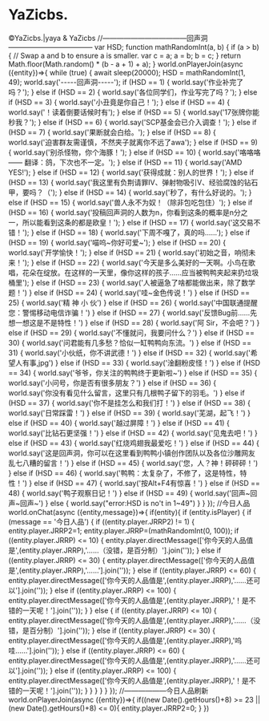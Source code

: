 # YaZicbs.
©YaZicbs.|yaya &amp; YaZicbs
//————————————回声洞————————————
var HSD;
function mathRandomInt(a, b) {
    if (a > b) {
        // Swap a and b to ensure a is smaller.
        var c = a;
        a = b;
        b = c;
    }
    return Math.floor(Math.random() * (b - a + 1) + a);
}
world.onPlayerJoin(async ({entity})=>{
    while (true) {
        await sleep(20000);
        HSD = mathRandomInt(1, 49);
        world.say('-----回声洞-----');
        if (HSD == 1) {
            world.say('作业补完了吗？');
        } else if (HSD == 2) {
            world.say('各位同学们，作业写完了吗？');
        } else if (HSD == 3) {
            world.say('小丑竟是你自己！');
        } else if (HSD == 4) {
            world.say('！读着倒要话候时有');
        } else if (HSD == 5) {
            world.say('17张牌你能秒我？');
        } else if (HSD == 6) {
            world.say('SCP基金会已介入调查！');
        } else if (HSD == 7) {
            world.say('果断就会白给。');
        } else if (HSD == 8) {
            world.say('迫害群友需谨慎，不然夹子就离你不远了awa');
        } else if (HSD == 9) {
            world.say('别杀怪物，你个海豚！');
        } else if (HSD == 10) {
            world.say('咯咯咯—— 翻译：鸽，下次也不一定。');
        } else if (HSD == 11) {
            world.say('AMD YES!');
        } else if (HSD == 12) {
            world.say('获得成就：别人的世界！');
        } else if (HSD == 13) {
            world.say('我这里有负荆请罪IV、弹射物吸引V、经验腐蚀的钻石甲，要吗？（');
        } else if (HSD == 14) {
            world.say('秒了，有什么好说的。');
        } else if (HSD == 15) {
            world.say('兽人永不为奴！（除非包吃包住）');
        } else if (HSD == 16) {
            world.say('投稿回声洞的人数为n，你看到这条的概率是n分之一，所以能看到这条的都是欧皇！');
        } else if (HSD == 17) {
            world.say('这交易不错！');
        } else if (HSD == 18) {
            world.say('下周不嘎了，真的吗……');
        } else if (HSD == 19) {
            world.say('喵呜~你好可爱~');
        } else if (HSD == 20) {
            world.say('开学愉快！');
        } else if (HSD == 21) {
            world.say('初始之音，响彻未来！');
        } else if (HSD == 22) {
            world.say('今天是多么美好的一天啊。小鸟在歌唱，花朵在绽放。在这样的一天里，像你这样的孩子……应当被鸭鸭夹起来扔垃圾桶里');
        } else if (HSD == 23) {
            world.say('人被逼急了啥都能做出来，除了数学题！')
        } else if (HSD == 24) {
            world.say('哇~金色传说！')
        } else if (HSD == 25) {
            world.say('精 神 小 伙')
        } else if (HSD == 26) {
            world.say('中国联通提醒您：警惕移动电信诈骗！')
        } else if (HSD == 27) {
            world.say('反馈Bug前……先想一想这是不是特性！')
        } else if (HSD == 28) {
            world.say('阿 Sir，不会吧？')
        } else if (HSD == 29) {
            world.say('不懂就问，我要问什么？')
        } else if (HSD == 30) {
            world.say('问君能有几多愁？恰似一缸鸭鸭向东流。')
        } else if (HSD == 31) {
            world.say('小伙纸，你不讲武德！')
        } else if (HSD == 32) {
            world.say('希望人有事,jpg')
        } else if (HSD == 33) {
            world.say('淦翻粉皮怪！')
        } else if (HSD == 34) {
            world.say('爷爷，你关注的鸭鸭终于更新啦~')
        } else if (HSD == 35) {
            world.say('小问号，你是否有很多朋友？')
        } else if (HSD == 36) {
            world.say('你没有看见什么留言，这里只有几根鸭子留下的羽毛。')
        } else if (HSD == 37) {
            world.say('你不是挂怎么和我们打！')
        } else if (HSD == 38) {
            world.say('日常踩雷！')
        } else if (HSD == 39) {
            world.say('芜湖，起飞！')
        } else if (HSD == 40) {
            world.say('越过屏障！')
        } else if (HSD == 41) {
            world.say('比钻石更坚强！')
        } else if (HSD == 42) {
            world.say('见鬼去吧！')
        } else if (HSD == 43) {
            world.say('红烧鸡翅我最爱吃！')
        } else if (HSD == 44) {
            world.say('这是回声洞，你可以在这里看到鸭鸭小镇创作团队以及各位沙雕网友乱七八糟的留言！')
        } else if (HSD == 45) {
            world.say('您，人？神！砰砰砰！')
        } else if (HSD == 46) {
            world.say('鸭鸭：太复杂了，不修了，这是特性，特性！')
        } else if (HSD == 47) {
            world.say('按Alt+F4有惊喜！')
        } else if (HSD == 48) {
            world.say('鸭子观察日记！')
        } else if (HSD == 49) {
            world.say('回声~回声~回声~')
        } else {
            world.say("error:HSD is no't in 1~49")
        }
    }
});
//今日人品
world.onChat(async ({entity,message})=>{
    if(entity){
        if (entity.isPlayer) {
           if (message == '今日人品') {
               if ((entity.player.JRRP2) != 1) {
                   entity.player.JRRP2=1;
                   entity.player.JRRP=(mathRandomInt(0, 100));
                   if ((entity.player.JRRP) <= 10) {
                       entity.player.directMessage(['你今天的人品值是',(entity.player.JRRP),'……（没错，是百分制）'].join(''));
                   } else if ((entity.player.JRRP) <= 30) {
                       entity.player.directMessage(['你今天的人品值是',(entity.player.JRRP),'……'].join(''));
                   } else if ((entity.player.JRRP) <= 60) {
                       entity.player.directMessage(['你今天的人品值是',(entity.player.JRRP),'……还可以'].join(''));
                   } else if ((entity.player.JRRP) <= 100) {
                       entity.player.directMessage(['你今天的人品值是',(entity.player.JRRP),'！是不错的一天呢！'].join(''));
                   }
               } else {
                   if ((entity.player.JRRP) <= 10) {
                       entity.player.directMessage(['你今天的人品值是',(entity.player.JRRP),'……（没错，是百分制）'].join(''));
                   } else if ((entity.player.JRRP) <= 30) {
                       entity.player.directMessage(['你今天的人品值是',(entity.player.JRRP),'呜哇……'].join(''));
                   } else if ((entity.player.JRRP) <= 60) {
                       entity.player.directMessage(['你今天的人品值是',(entity.player.JRRP),'……还可以'].join(''));
                   } else if ((entity.player.JRRP) <= 100) {
                       entity.player.directMessage(['你今天的人品值是',(entity.player.JRRP),'！是不错的一天呢！'].join(''));
                   }
               }
           }
       }
   }
});
//——————今日人品刷新
world.onPlayerJoin(async ({entity})=>{
    if((new Date().getHours()+8) >= 23 || (new Date().getHours()+8) <= 0){
       entity.player.JRRP2=0;
    }
})

